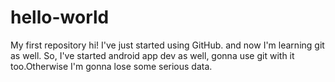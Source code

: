 # hello-world
My first repository
hi!
I've just started using GitHub.
and now I'm learning git as well.
So, I've started android app dev as well, gonna use git with
it too.Otherwise I'm gonna lose some serious data.
